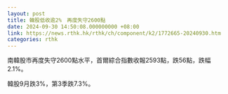 ```yaml
---
layout: post
title: 韓股低收逾2%　再度失守2600點
date: 2024-09-30 14:50:08.000000000 +08:00
link: https://news.rthk.hk/rthk/ch/component/k2/1772665-20240930.htm
categories: rthk
---
```


南韓股市再度失守2600點水平，首爾綜合指數收報2593點，跌56點，跌幅2.1%。

韓股9月跌3%，第3季跌7.3%。
